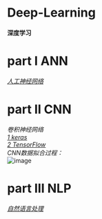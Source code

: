 # Deep-Learning
**深度学习**
# part Ⅰ ANN
[*人工神经网络*](https://github.com/huangzy97/Deep-Learning/blob/master/ANN.py)  
# part Ⅱ CNN
*卷积神经网络*  
[*1 keras*](https://github.com/huangzy97/Deep-Learning/blob/master/CNN_keras.py)  
[*2 TensorFlow*](https://github.com/huangzy97/Deep-Learning/blob/master/CNN_tensorflow.py)  
*CNN数据拟合过程：*  
![image](https://github.com/huangzy97/lib/blob/master/picture.gif)
# part Ⅲ NLP
[*自然语言处理*](https://github.com/huangzy97/Deep-Learning/blob/master/NLP.py)  
